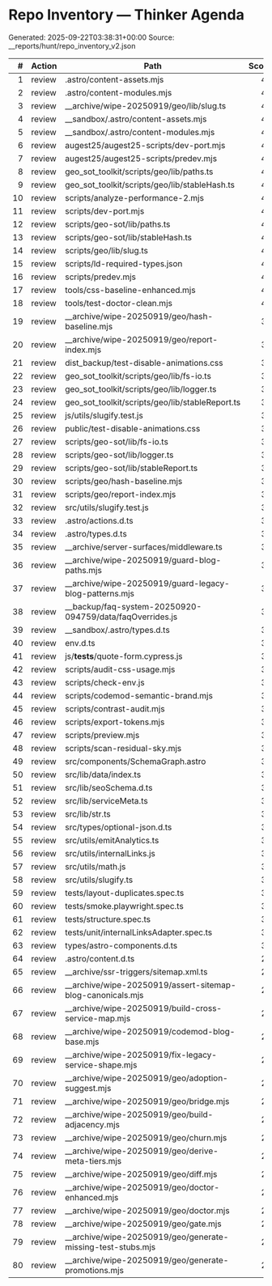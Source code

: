 # Repo Inventory — Thinker Agenda
Generated: 2025-09-22T03:38:31+00:00
Source: __reports/hunt/repo_inventory_v2.json

| # | Action | Path | Score | Reasons | FanOut | FanIn |
| -:| ------ | ---- | -----:| ------- | ------:| -----:|
| 1 | review | .astro/content-assets.mjs | 40 | unused,duplicate_group,empty_stub,small,recent | 0 | 0 |
| 2 | review | .astro/content-modules.mjs | 40 | unused,duplicate_group,empty_stub,small,recent | 0 | 0 |
| 3 | review | __archive/wipe-20250919/geo/lib/slug.ts | 40 | unused,duplicate_group,small,recent | 0 | 0 |
| 4 | review | __sandbox/.astro/content-assets.mjs | 40 | unused,duplicate_group,empty_stub,small,recent | 0 | 0 |
| 5 | review | __sandbox/.astro/content-modules.mjs | 40 | unused,duplicate_group,empty_stub,small,recent | 0 | 0 |
| 6 | review | augest25/augest25-scripts/dev-port.mjs | 40 | unused,duplicate_group,small,recent | 1 | 0 |
| 7 | review | augest25/augest25-scripts/predev.mjs | 40 | unused,duplicate_group,small,recent | 1 | 0 |
| 8 | review | geo_sot_toolkit/scripts/geo/lib/paths.ts | 40 | unused,duplicate_group,small,recent | 0 | 0 |
| 9 | review | geo_sot_toolkit/scripts/geo/lib/stableHash.ts | 40 | unused,duplicate_group,small,recent | 1 | 0 |
| 10 | review | scripts/analyze-performance-2.mjs | 40 | unused,duplicate_group,empty_stub,small,recent | 0 | 0 |
| 11 | review | scripts/dev-port.mjs | 40 | unused,duplicate_group,small,recent | 1 | 0 |
| 12 | review | scripts/geo-sot/lib/paths.ts | 40 | unused,duplicate_group,small,recent | 0 | 0 |
| 13 | review | scripts/geo-sot/lib/stableHash.ts | 40 | unused,duplicate_group,small,recent | 1 | 0 |
| 14 | review | scripts/geo/lib/slug.ts | 40 | unused,duplicate_group,small,recent | 0 | 0 |
| 15 | review | scripts/ld-required-types.json | 40 | unused,duplicate_group,small,recent | 0 | 0 |
| 16 | review | scripts/predev.mjs | 40 | unused,duplicate_group,small,recent | 1 | 0 |
| 17 | review | tools/css-baseline-enhanced.mjs | 40 | unused,duplicate_group,empty_stub,small,recent | 0 | 0 |
| 18 | review | tools/test-doctor-clean.mjs | 40 | unused,duplicate_group,empty_stub,small,recent | 0 | 0 |
| 19 | review | __archive/wipe-20250919/geo/hash-baseline.mjs | 35 | unused,duplicate_group,recent | 2 | 0 |
| 20 | review | __archive/wipe-20250919/geo/report-index.mjs | 35 | unused,duplicate_group,recent | 2 | 0 |
| 21 | review | dist_backup/test-disable-animations.css | 35 | unused,duplicate_group,recent | 0 | 0 |
| 22 | review | geo_sot_toolkit/scripts/geo/lib/fs-io.ts | 35 | unused,duplicate_group,recent | 2 | 0 |
| 23 | review | geo_sot_toolkit/scripts/geo/lib/logger.ts | 35 | unused,duplicate_group,recent | 0 | 0 |
| 24 | review | geo_sot_toolkit/scripts/geo/lib/stableReport.ts | 35 | unused,duplicate_group,recent | 0 | 0 |
| 25 | review | js/utils/slugify.test.js | 35 | unused,duplicate_group,recent | 0 | 0 |
| 26 | review | public/test-disable-animations.css | 35 | unused,duplicate_group,recent | 0 | 0 |
| 27 | review | scripts/geo-sot/lib/fs-io.ts | 35 | unused,duplicate_group,recent | 2 | 0 |
| 28 | review | scripts/geo-sot/lib/logger.ts | 35 | unused,duplicate_group,recent | 0 | 0 |
| 29 | review | scripts/geo-sot/lib/stableReport.ts | 35 | unused,duplicate_group,recent | 0 | 0 |
| 30 | review | scripts/geo/hash-baseline.mjs | 35 | unused,duplicate_group,recent | 2 | 0 |
| 31 | review | scripts/geo/report-index.mjs | 35 | unused,duplicate_group,recent | 2 | 0 |
| 32 | review | src/utils/slugify.test.js | 35 | unused,duplicate_group,recent | 0 | 0 |
| 33 | review | .astro/actions.d.ts | 30 | unused,small,recent | 0 | 0 |
| 34 | review | .astro/types.d.ts | 30 | unused,small,recent | 0 | 0 |
| 35 | review | __archive/server-surfaces/middleware.ts | 30 | unused,small,recent | 0 | 0 |
| 36 | review | __archive/wipe-20250919/guard-blog-paths.mjs | 30 | unused,small,recent | 0 | 0 |
| 37 | review | __archive/wipe-20250919/guard-legacy-blog-patterns.mjs | 30 | unused,small,recent | 0 | 0 |
| 38 | review | __backup/faq-system-20250920-094759/data/faqOverrides.js | 30 | unused,small,recent | 0 | 0 |
| 39 | review | __sandbox/.astro/types.d.ts | 30 | unused,small,recent | 0 | 0 |
| 40 | review | env.d.ts | 30 | unused,empty_stub,small,recent | 0 | 0 |
| 41 | review | js/__tests__/quote-form.cypress.js | 30 | unused,small,recent | 0 | 0 |
| 42 | review | scripts/audit-css-usage.mjs | 30 | unused,small,recent | 0 | 0 |
| 43 | review | scripts/check-env.js | 30 | unused,small,recent | 0 | 0 |
| 44 | review | scripts/codemod-semantic-brand.mjs | 30 | unused,small,recent | 0 | 0 |
| 45 | review | scripts/contrast-audit.mjs | 30 | unused,small,recent | 0 | 0 |
| 46 | review | scripts/export-tokens.mjs | 30 | unused,small,recent | 0 | 0 |
| 47 | review | scripts/preview.mjs | 30 | unused,small,recent | 1 | 0 |
| 48 | review | scripts/scan-residual-sky.mjs | 30 | unused,small,recent | 0 | 0 |
| 49 | review | src/components/SchemaGraph.astro | 30 | unused,small,recent | 0 | 0 |
| 50 | review | src/lib/data/index.ts | 30 | unused,small,recent | 2 | 0 |
| 51 | review | src/lib/seoSchema.d.ts | 30 | unused,small,recent | 0 | 0 |
| 52 | review | src/lib/serviceMeta.ts | 30 | unused,small,recent | 0 | 0 |
| 53 | review | src/lib/str.ts | 30 | unused,small,recent | 0 | 0 |
| 54 | review | src/types/optional-json.d.ts | 30 | unused,small,recent | 0 | 0 |
| 55 | review | src/utils/emitAnalytics.ts | 30 | unused,small,recent | 0 | 0 |
| 56 | review | src/utils/internalLinks.js | 30 | unused,empty_stub,small,recent | 0 | 0 |
| 57 | review | src/utils/math.js | 30 | unused,small,recent | 0 | 0 |
| 58 | review | src/utils/slugify.ts | 30 | unused,small,recent | 1 | 0 |
| 59 | review | tests/layout-duplicates.spec.ts | 30 | unused,small,recent | 1 | 0 |
| 60 | review | tests/smoke.playwright.spec.ts | 30 | unused,small,recent | 1 | 0 |
| 61 | review | tests/structure.spec.ts | 30 | unused,small,recent | 1 | 0 |
| 62 | review | tests/unit/internalLinksAdapter.spec.ts | 30 | unused,small,recent | 1 | 0 |
| 63 | review | types/astro-components.d.ts | 30 | unused,small,recent | 0 | 0 |
| 64 | review | .astro/content.d.ts | 25 | unused,recent | 0 | 0 |
| 65 | review | __archive/ssr-triggers/sitemap.xml.ts | 25 | unused,recent | 2 | 0 |
| 66 | review | __archive/wipe-20250919/assert-sitemap-blog-canonicals.mjs | 25 | unused,recent | 2 | 0 |
| 67 | review | __archive/wipe-20250919/build-cross-service-map.mjs | 25 | unused,duplicate_group,recent | 3 | 0 |
| 68 | review | __archive/wipe-20250919/codemod-blog-base.mjs | 25 | unused,recent | 2 | 0 |
| 69 | review | __archive/wipe-20250919/fix-legacy-service-shape.mjs | 25 | unused,recent | 2 | 0 |
| 70 | review | __archive/wipe-20250919/geo/adoption-suggest.mjs | 25 | unused,duplicate_group,recent | 1 | 0 |
| 71 | review | __archive/wipe-20250919/geo/bridge.mjs | 25 | unused,duplicate_group,recent | 2 | 0 |
| 72 | review | __archive/wipe-20250919/geo/build-adjacency.mjs | 25 | unused,duplicate_group,recent | 3 | 0 |
| 73 | review | __archive/wipe-20250919/geo/churn.mjs | 25 | unused,duplicate_group,recent | 1 | 0 |
| 74 | review | __archive/wipe-20250919/geo/derive-meta-tiers.mjs | 25 | unused,duplicate_group,recent | 3 | 0 |
| 75 | review | __archive/wipe-20250919/geo/diff.mjs | 25 | unused,duplicate_group,recent | 3 | 0 |
| 76 | review | __archive/wipe-20250919/geo/doctor-enhanced.mjs | 25 | unused,duplicate_group,recent | 2 | 0 |
| 77 | review | __archive/wipe-20250919/geo/doctor.mjs | 25 | unused,duplicate_group,recent | 2 | 0 |
| 78 | review | __archive/wipe-20250919/geo/gate.mjs | 25 | unused,duplicate_group,recent | 3 | 0 |
| 79 | review | __archive/wipe-20250919/geo/generate-missing-test-stubs.mjs | 25 | unused,duplicate_group,recent | 2 | 0 |
| 80 | review | __archive/wipe-20250919/geo/generate-promotions.mjs | 25 | unused,duplicate_group,recent | 2 | 0 |
